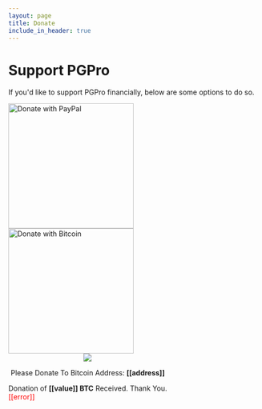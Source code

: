 ```yaml
---
layout: page
title: Donate
include_in_header: true
---
```


# Support PGPro

<script type="text/javascript" src="https://ajax.googleapis.com/ajax/libs/jquery/1.8.0/jquery.min.js"></script>
<script type="text/javascript" src="https://pgpro.app/assets/pay-now-button.js"></script>


If you'd like to support PGPro financially, below are some options to do so.

<div style="display: inline-block">
  <a href="https://www.paypal.me/pgproapp">
    <img src="https://pgpro.app/assets/paypal-donate-button.png" alt="Donate with PayPal" style="width: 250px;"/>
  </a>
</div>
<div style="display: inline-block">
  <div class="blockchain-btn" data-address="3K6U863fR8TqTkE5AE1AzcxVFN7dhP6Ljc" data-shared="false">
    <div class="blockchain stage-begin">
        <img src="https://pgpro.app/assets/bitcoin-donate-button.png" alt="Donate with Bitcoin" style="width: 250px;"/>
    </div>
    <div class="blockchain stage-loading" style="text-align:center">
        <img src="https://blockchain.info/Resources/loading-large.gif"/>
    </div>
    <div class="blockchain stage-ready">
        <p align="center">Please Donate To Bitcoin Address: <b>[[address]]</b></p>
        <p align="center" class="qr-code"></p>
    </div>
    <div class="blockchain stage-paid">
        Donation of <b>[[value]] BTC</b> Received. Thank You.
    </div>
    <div class="blockchain stage-error">
        <font color="red">[[error]]</font>
    </div>
  </div>
</div>
